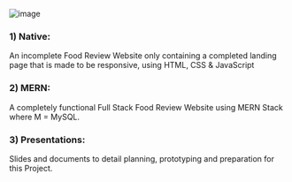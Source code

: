 ![image](https://user-images.githubusercontent.com/107395637/222903881-d03d7603-592c-4676-a666-4be6ea8299f2.png)

### 1) Native:
An incomplete Food Review Website only containing a completed landing page that is made to be responsive, using HTML, CSS & JavaScript

### 2) MERN:
A completely functional Full Stack Food Review Website using MERN Stack where M = MySQL.

### 3) Presentations:
Slides and documents to detail planning, prototyping and preparation for this Project.
